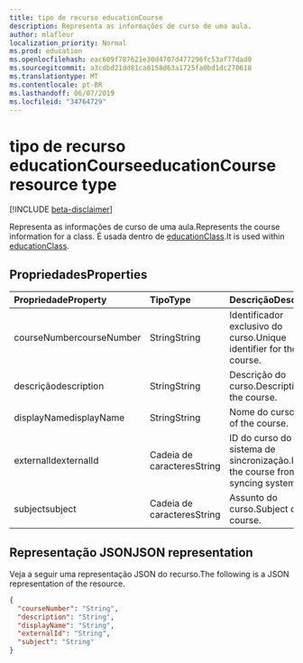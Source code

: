 ```yaml
---
title: tipo de recurso educationCourse
description: Representa as informações de curso de uma aula.
author: mlafleur
localization_priority: Normal
ms.prod: education
ms.openlocfilehash: eac609f787621e30d4707d477296fc53af77dad0
ms.sourcegitcommit: a3cdbd21dd81ca0158d63a1725fa0bd1dc270618
ms.translationtype: MT
ms.contentlocale: pt-BR
ms.lasthandoff: 06/07/2019
ms.locfileid: "34764729"
---
```

# <a name="educationcourse-resource-type"></a><span data-ttu-id="5f5a7-103">tipo de recurso educationCourse</span><span class="sxs-lookup"><span data-stu-id="5f5a7-103">educationCourse resource type</span></span>

[!INCLUDE [beta-disclaimer](../../includes/beta-disclaimer.md)]

<span data-ttu-id="5f5a7-104">Representa as informações de curso de uma aula.</span><span class="sxs-lookup"><span data-stu-id="5f5a7-104">Represents the course information for a class.</span></span> <span data-ttu-id="5f5a7-105">É usada dentro de [educationClass](educationclass.md).</span><span class="sxs-lookup"><span data-stu-id="5f5a7-105">It is used within [educationClass](educationclass.md).</span></span>

## <a name="properties"></a><span data-ttu-id="5f5a7-106">Propriedades</span><span class="sxs-lookup"><span data-stu-id="5f5a7-106">Properties</span></span>

| <span data-ttu-id="5f5a7-107">Propriedade</span><span class="sxs-lookup"><span data-stu-id="5f5a7-107">Property</span></span>     | <span data-ttu-id="5f5a7-108">Tipo</span><span class="sxs-lookup"><span data-stu-id="5f5a7-108">Type</span></span>   | <span data-ttu-id="5f5a7-109">Descrição</span><span class="sxs-lookup"><span data-stu-id="5f5a7-109">Description</span></span>                               |
| :----------- | :----- | :---------------------------------------- |
| <span data-ttu-id="5f5a7-110">courseNumber</span><span class="sxs-lookup"><span data-stu-id="5f5a7-110">courseNumber</span></span> | <span data-ttu-id="5f5a7-111">String</span><span class="sxs-lookup"><span data-stu-id="5f5a7-111">String</span></span> | <span data-ttu-id="5f5a7-112">Identificador exclusivo do curso.</span><span class="sxs-lookup"><span data-stu-id="5f5a7-112">Unique identifier for the course.</span></span>         |
| <span data-ttu-id="5f5a7-113">descrição</span><span class="sxs-lookup"><span data-stu-id="5f5a7-113">description</span></span>  | <span data-ttu-id="5f5a7-114">String</span><span class="sxs-lookup"><span data-stu-id="5f5a7-114">String</span></span> | <span data-ttu-id="5f5a7-115">Descrição do curso.</span><span class="sxs-lookup"><span data-stu-id="5f5a7-115">Description of the course.</span></span>                |
| <span data-ttu-id="5f5a7-116">displayName</span><span class="sxs-lookup"><span data-stu-id="5f5a7-116">displayName</span></span>  | <span data-ttu-id="5f5a7-117">String</span><span class="sxs-lookup"><span data-stu-id="5f5a7-117">String</span></span> | <span data-ttu-id="5f5a7-118">Nome do curso.</span><span class="sxs-lookup"><span data-stu-id="5f5a7-118">Name of the course.</span></span>                       |
| <span data-ttu-id="5f5a7-119">externalId</span><span class="sxs-lookup"><span data-stu-id="5f5a7-119">externalId</span></span>   | <span data-ttu-id="5f5a7-120">Cadeia de caracteres</span><span class="sxs-lookup"><span data-stu-id="5f5a7-120">String</span></span> | <span data-ttu-id="5f5a7-121">ID do curso do sistema de sincronização.</span><span class="sxs-lookup"><span data-stu-id="5f5a7-121">ID of the course from the syncing system.</span></span> |
| <span data-ttu-id="5f5a7-122">subject</span><span class="sxs-lookup"><span data-stu-id="5f5a7-122">subject</span></span>      | <span data-ttu-id="5f5a7-123">Cadeia de caracteres</span><span class="sxs-lookup"><span data-stu-id="5f5a7-123">String</span></span> | <span data-ttu-id="5f5a7-124">Assunto do curso.</span><span class="sxs-lookup"><span data-stu-id="5f5a7-124">Subject of the course.</span></span>                    |

## <a name="json-representation"></a><span data-ttu-id="5f5a7-125">Representação JSON</span><span class="sxs-lookup"><span data-stu-id="5f5a7-125">JSON representation</span></span>

<span data-ttu-id="5f5a7-126">Veja a seguir uma representação JSON do recurso.</span><span class="sxs-lookup"><span data-stu-id="5f5a7-126">The following is a JSON representation of the resource.</span></span>

<!-- {
  "blockType": "resource",
  "optionalProperties": [

  ],
  "@odata.type": "microsoft.graph.educationCourse"
}-->

```json
{
  "courseNumber": "String",
  "description": "String",
  "displayName": "String",
  "externalId": "String",
  "subject": "String"
}
```

<!-- uuid: 8fcb5dbc-d5aa-4681-8e31-b001d5168d79
2015-10-25 14:57:30 UTC -->
<!-- {
  "type": "#page.annotation",
  "description": "educationCourse resource",
  "keywords": "",
  "section": "documentation",
  "tocPath": ""
}-->
